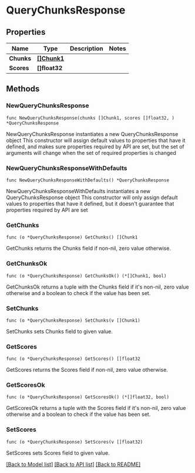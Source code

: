 # QueryChunksResponse

## Properties

Name | Type | Description | Notes
------------ | ------------- | ------------- | -------------
**Chunks** | [**[]Chunk1**](Chunk1.md) |  | 
**Scores** | **[]float32** |  | 

## Methods

### NewQueryChunksResponse

`func NewQueryChunksResponse(chunks []Chunk1, scores []float32, ) *QueryChunksResponse`

NewQueryChunksResponse instantiates a new QueryChunksResponse object
This constructor will assign default values to properties that have it defined,
and makes sure properties required by API are set, but the set of arguments
will change when the set of required properties is changed

### NewQueryChunksResponseWithDefaults

`func NewQueryChunksResponseWithDefaults() *QueryChunksResponse`

NewQueryChunksResponseWithDefaults instantiates a new QueryChunksResponse object
This constructor will only assign default values to properties that have it defined,
but it doesn't guarantee that properties required by API are set

### GetChunks

`func (o *QueryChunksResponse) GetChunks() []Chunk1`

GetChunks returns the Chunks field if non-nil, zero value otherwise.

### GetChunksOk

`func (o *QueryChunksResponse) GetChunksOk() (*[]Chunk1, bool)`

GetChunksOk returns a tuple with the Chunks field if it's non-nil, zero value otherwise
and a boolean to check if the value has been set.

### SetChunks

`func (o *QueryChunksResponse) SetChunks(v []Chunk1)`

SetChunks sets Chunks field to given value.


### GetScores

`func (o *QueryChunksResponse) GetScores() []float32`

GetScores returns the Scores field if non-nil, zero value otherwise.

### GetScoresOk

`func (o *QueryChunksResponse) GetScoresOk() (*[]float32, bool)`

GetScoresOk returns a tuple with the Scores field if it's non-nil, zero value otherwise
and a boolean to check if the value has been set.

### SetScores

`func (o *QueryChunksResponse) SetScores(v []float32)`

SetScores sets Scores field to given value.



[[Back to Model list]](../README.md#documentation-for-models) [[Back to API list]](../README.md#documentation-for-api-endpoints) [[Back to README]](../README.md)


